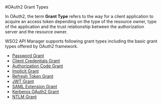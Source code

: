 #OAuth2 Grant Types


In OAuth2, the term **Grant Type** refers to the way for a client application to acquire an access token depending on the type of the resource owner, type of the application and the trust relationship between the authorization server and the resource owner. 

WSO2 API Manager supports following grant types including the basic grant types offered by OAuth2 framework. 

- [Password Grant]({{base_path}}/Learn/ConsumeAPI/ManageApplication/GenerateKeys/GrantTypes/password-grant)
- [Client Credentials Grant]({{base_path}}/Learn/ConsumeAPI/ManageApplication/GenerateKeys/GrantTypes/client-credentials-grant)
- [Authorization Code Grant]({{base_path}}/Learn/ConsumeAPI/ManageApplication/GenerateKeys/GrantTypes/authorization-code-grant)
- [Implicit Grant]({{base_path}}/Learn/ConsumeAPI/ManageApplication/GenerateKeys/GrantTypes/implicit-grant)
- [Refresh Token Grant]({{base_path}}/Learn/ConsumeAPI/ManageApplication/GenerateKeys/GrantTypes/refresh-token-grant)
- [JWT Grant]({{base_path}}/Learn/ConsumeAPI/ManageApplication/GenerateKeys/GrantTypes/jwt-grant)
- [SAML Extension Grant]({{base_path}}/Learn/ConsumeAPI/ManageApplication/GenerateKeys/GrantTypes/saml-extension-grant)
- [Kerberos OAuth2 Grant]({{base_path}}/Learn/ConsumeAPI/ManageApplication/GenerateKeys/GrantTypes/kerberos-oauth2-grant) 
- [NTLM Grant]({{base_path}}/Learn/ConsumeAPI/ManageApplication/GenerateKeys/GrantTypes/ntlm-grant)